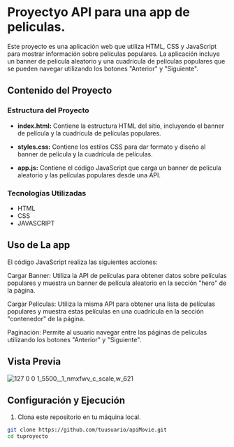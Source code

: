 # Proyectyo API para una app de peliculas.

Este proyecto es una aplicación web que utiliza HTML, CSS y JavaScript para mostrar información sobre películas populares. La aplicación incluye un banner de película aleatorio y una cuadrícula de películas populares que se pueden navegar utilizando los botones "Anterior" y "Siguiente".

## Contenido del Proyecto

### Estructura del Proyecto

- **index.html:**  Contiene la estructura HTML del sitio, incluyendo el banner de película y la cuadrícula de películas populares.

- **styles.css:** Contiene los estilos CSS para dar formato y diseño al banner de película y la cuadrícula de películas.

- **app.js:** Contiene el código JavaScript que carga un banner de película aleatorio y las películas populares desde una API.

### Tecnologías Utilizadas

- HTML
- CSS
- JAVASCRIPT

## Uso de La app

El código JavaScript realiza las siguientes acciones:

Cargar Banner: Utiliza la API de películas para obtener datos sobre películas populares y muestra un banner de película aleatorio en la sección "hero" de la página.

Cargar Películas: Utiliza la misma API para obtener una lista de películas populares y muestra estas películas en una cuadrícula en la sección "contenedor" de la página.

Paginación: Permite al usuario navegar entre las páginas de películas utilizando los botones "Anterior" y "Siguiente".

## Vista Previa


![127 0 0 1_5500__1_nmxfwv_c_scale,w_621](https://github.com/diegudeveloper/apiMovie/assets/62949966/8c871638-2bc5-4e19-8129-354ea068b161)


## Configuración y Ejecución

1. Clona este repositorio en tu máquina local.

```bash
git clone https://github.com/tuusuario/apiMovie.git
cd tuproyecto
